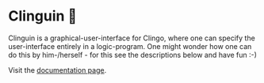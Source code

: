 # Clinguin :penguin: 

Clinguin is a graphical-user-interface for Clingo, where one can specify the user-interface entirely in a logic-program. One might wonder how one can do this by him-/herself - for this see the descriptions below and have fun :-)

Visit the [documentation page](https://clinguin.readthedocs.io/en/latest/clinguin/installation.html).

